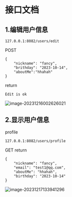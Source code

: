 # 接口文档

## 1.编辑用户信息

```
127.0.0.1:8082/users/edit
```

POST 

```
{
    "nickname": "fancy",
    "brithday": "2023-10-14",
    "aboutMe":"hhahah"
}
```

return

```
Edit is ok
```

![image-20231216002626021](C:\Users\fancy\AppData\Roaming\Typora\typora-user-images\image-20231216002626021.png)

## 2.显示用户信息

profile

```
127.0.0.1:8082/users/profile
```

GET
return

```
{
    "nickname": "fancy",
    "email": "test1@qq.com",
    "aboutMe": "hhahah",
    "birthday": "2023-10-14"
}
```

![image-20231217133941296](C:\Users\fancy\AppData\Roaming\Typora\typora-user-images\image-20231217133941296.png)